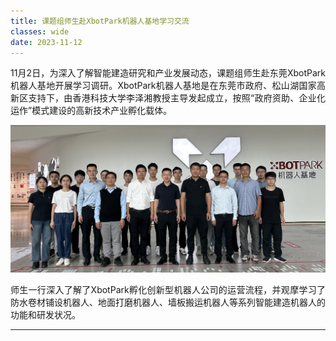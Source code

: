 ```yaml
---
title: 课题组师生赴XbotPark机器人基地学习交流
classes: wide
date: 2023-11-12
---
```



<div style="text-align: justify;">
  <p>11月2日，为深入了解智能建造研究和产业发展动态，课题组师生赴东莞XbotPark机器人基地开展学习调研。XbotPark机器人基地是在东莞市政府、松山湖国家高新区支持下，由香港科技大学李泽湘教授主导发起成立，按照“政府资助、企业化运作”模式建设的高新技术产业孵化载体。
  </p>
</div>

<div style="text-align: justify;">
  <p align="center">
  <img src="/web_resources/posts\picture\20231112090254827.png"></p>
</div>


<div style="text-align: justify;">
  <p>师生一行深入了解了XbotPark孵化创新型机器人公司的运营流程，并观摩学习了防水卷材铺设机器人、地面打磨机器人、墙板搬运机器人等系列智能建造机器人的功能和研发状况。 
  </p>
</div>



---



